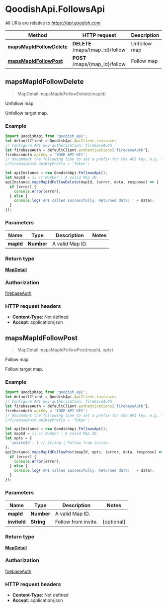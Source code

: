 # QoodishApi.FollowsApi

All URIs are relative to *https://api.qoodish.com*

Method | HTTP request | Description
------------- | ------------- | -------------
[**mapsMapIdFollowDelete**](FollowsApi.md#mapsMapIdFollowDelete) | **DELETE** /maps/{map_id}/follow | Unfollow map
[**mapsMapIdFollowPost**](FollowsApi.md#mapsMapIdFollowPost) | **POST** /maps/{map_id}/follow | Follow map



## mapsMapIdFollowDelete

> MapDetail mapsMapIdFollowDelete(mapId)

Unfollow map

Unfollow target map. 

### Example

```javascript
import QoodishApi from 'qoodish_api';
let defaultClient = QoodishApi.ApiClient.instance;
// Configure API key authorization: firebaseAuth
let firebaseAuth = defaultClient.authentications['firebaseAuth'];
firebaseAuth.apiKey = 'YOUR API KEY';
// Uncomment the following line to set a prefix for the API key, e.g. "Token" (defaults to null)
//firebaseAuth.apiKeyPrefix = 'Token';

let apiInstance = new QoodishApi.FollowsApi();
let mapId = 1; // Number | A valid Map ID.
apiInstance.mapsMapIdFollowDelete(mapId, (error, data, response) => {
  if (error) {
    console.error(error);
  } else {
    console.log('API called successfully. Returned data: ' + data);
  }
});
```

### Parameters


Name | Type | Description  | Notes
------------- | ------------- | ------------- | -------------
 **mapId** | **Number**| A valid Map ID. | 

### Return type

[**MapDetail**](MapDetail.md)

### Authorization

[firebaseAuth](../README.md#firebaseAuth)

### HTTP request headers

- **Content-Type**: Not defined
- **Accept**: application/json


## mapsMapIdFollowPost

> MapDetail mapsMapIdFollowPost(mapId, opts)

Follow map

Follow target map. 

### Example

```javascript
import QoodishApi from 'qoodish_api';
let defaultClient = QoodishApi.ApiClient.instance;
// Configure API key authorization: firebaseAuth
let firebaseAuth = defaultClient.authentications['firebaseAuth'];
firebaseAuth.apiKey = 'YOUR API KEY';
// Uncomment the following line to set a prefix for the API key, e.g. "Token" (defaults to null)
//firebaseAuth.apiKeyPrefix = 'Token';

let apiInstance = new QoodishApi.FollowsApi();
let mapId = 1; // Number | A valid Map ID.
let opts = {
  'inviteId': 1 // String | Follow from invite.
};
apiInstance.mapsMapIdFollowPost(mapId, opts, (error, data, response) => {
  if (error) {
    console.error(error);
  } else {
    console.log('API called successfully. Returned data: ' + data);
  }
});
```

### Parameters


Name | Type | Description  | Notes
------------- | ------------- | ------------- | -------------
 **mapId** | **Number**| A valid Map ID. | 
 **inviteId** | **String**| Follow from invite. | [optional] 

### Return type

[**MapDetail**](MapDetail.md)

### Authorization

[firebaseAuth](../README.md#firebaseAuth)

### HTTP request headers

- **Content-Type**: Not defined
- **Accept**: application/json

